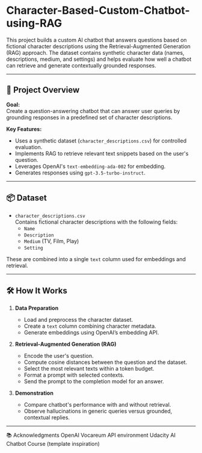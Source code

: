 # Character-Based-Custom-Chatbot-using-RAG
This project builds a custom AI chatbot that answers questions based on fictional character descriptions using the Retrieval-Augmented Generation (RAG) approach. The dataset contains synthetic character data (names, descriptions, medium, and settings) and helps evaluate how well a chatbot can retrieve and generate contextually grounded responses.

---

## 🚀 Project Overview

**Goal:**  
Create a question-answering chatbot that can answer user queries by grounding responses in a predefined set of character descriptions.

**Key Features:**
- Uses a synthetic dataset (`character_descriptions.csv`) for controlled evaluation.
- Implements RAG to retrieve relevant text snippets based on the user's question.
- Leverages OpenAI's `text-embedding-ada-002` for embedding.
- Generates responses using `gpt-3.5-turbo-instruct`.

---

## 📦 Dataset

- `character_descriptions.csv`  
  Contains fictional character descriptions with the following fields:
  - `Name`
  - `Description`
  - `Medium` (TV, Film, Play)
  - `Setting`

These are combined into a single `text` column used for embeddings and retrieval.

---

## 🛠️ How It Works

1. **Data Preparation**
   - Load and preprocess the character dataset.
   - Create a `text` column combining character metadata.
   - Generate embeddings using OpenAI’s embedding API.

2. **Retrieval-Augmented Generation (RAG)**
   - Encode the user's question.
   - Compute cosine distances between the question and the dataset.
   - Select the most relevant texts within a token budget.
   - Format a prompt with selected contexts.
   - Send the prompt to the completion model for an answer.

3. **Demonstration**
   - Compare chatbot's performance with and without retrieval.
   - Observe hallucinations in generic queries versus grounded, contextual replies.

---

📚 Acknowledgments
OpenAI
Vocareum API environment
Udacity AI Chatbot Course (template inspiration)


